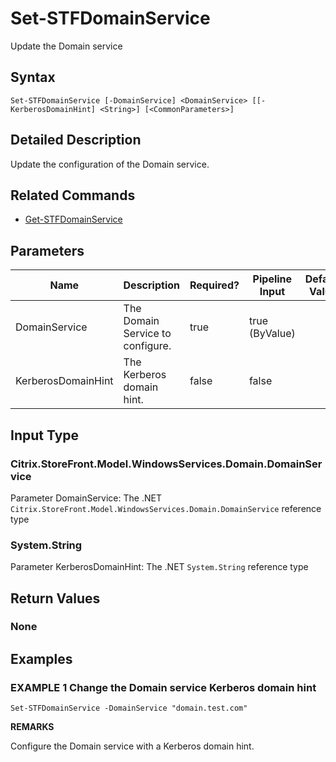 ﻿# Set-STFDomainService

Update the Domain service

## Syntax

```
Set-STFDomainService [-DomainService] <DomainService> [[-KerberosDomainHint] <String>] [<CommonParameters>]
```

## Detailed Description

Update the configuration of the Domain service.

## Related Commands

* [Get-STFDomainService](Get-STFDomainService.md)

## Parameters

| Name   | Description | Required? | Pipeline Input | Default Value |
| --- | --- | --- | --- | --- |
|DomainService|The Domain Service to configure.|true|true (ByValue)| |
|KerberosDomainHint|The Kerberos domain hint.|false|false| |

## Input Type

### Citrix.StoreFront.Model.WindowsServices.Domain.DomainService

Parameter DomainService: The .NET `Citrix.StoreFront.Model.WindowsServices.Domain.DomainService` reference type

### System.String

Parameter KerberosDomainHint: The .NET `System.String` reference type

## Return Values

### None

## Examples

### EXAMPLE 1 Change the Domain service Kerberos domain hint

```
Set-STFDomainService -DomainService "domain.test.com"
```

**REMARKS**

Configure the Domain service with a Kerberos domain hint.
